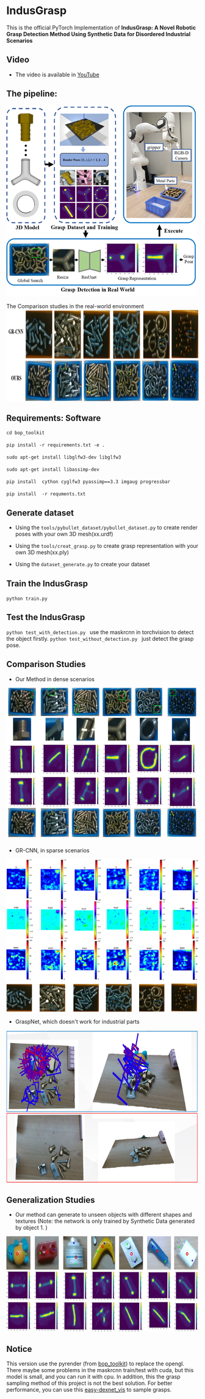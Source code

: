 # IndusGrasp
This is the official PyTorch Implementation of **IndusGrasp: A Novel Robotic Grasp Detection Method Using Synthetic
Data for Disordered Industrial Scenarios**


## Video
- The video is available in [YouTube](https://youtu.be/lmlCMYdMw5g)

## The pipeline:

<img src="image/all.png" width="500" height="500"/><br/>

The Comparison studies in the real-world environment
<img src="image/compare.png" width="950" height="240"/><br/>


## Requirements: Software
  ```shell
cd bop_toolkit

pip install -r requirements.txt -e .

sudo apt-get install libglfw3-dev libglfw3  

sudo apt-get install libassimp-dev   

pip install  cython cyglfw3 pyassimp==3.3 imgaug progressbar

pip install  -r requments.txt
  ```

## Generate dataset
- Using the `tools/pybullet_dataset/pybullet_dataset.py` to create render poses with your own 3D mesh(xx.urdf)

- Using the `tools/creat_grasp.py` to create grasp representation with your own 3D mesh(xx.ply)

- Using the `dataset_generate.py` to create your dataset

## Train the IndusGrasp
`python train.py`

## Test the IndusGrasp
`python test_with_detection.py ` use the maskrcnn in torchvision to detect the object firstly.
`python test_without_detection.py ` just detect the grasp pose.

## Comparison Studies
- Our Method  in dense scenarios

<img src="image/our.png" width="650" height="400"/><br/>


- GR-CNN, in sparse scenarios

<img src="image/grcnn.png" width="650" height="400"/><br/>


- GraspNet, which doesn't work for industrial parts

<img src="image/graspnet.png" width="650" height="400"/><br/>

## Generalization Studies
- Our method can generate to unseen objects with different shapes and textures
(Note: the network is only trained by Synthetic Data generated by object 1. )

<img src="image/generate.png" width="600" height="250"/><br/>



## Notice
This version use the pyrender (from [bop_toolkit](https://github.com/thodan/bop_toolkit)) to replace the opengl.
There maybe some problems in the maskrcnn train/test with cuda, but this model is 
small, and you can run it with cpu. In addition, this the grasp sampling method of this project is not the best solution.
For better performance, you can use this [easy-dexnet_vis](https://github.com/sunhan1997/easy-dexnet_vis) to sample grasps.

